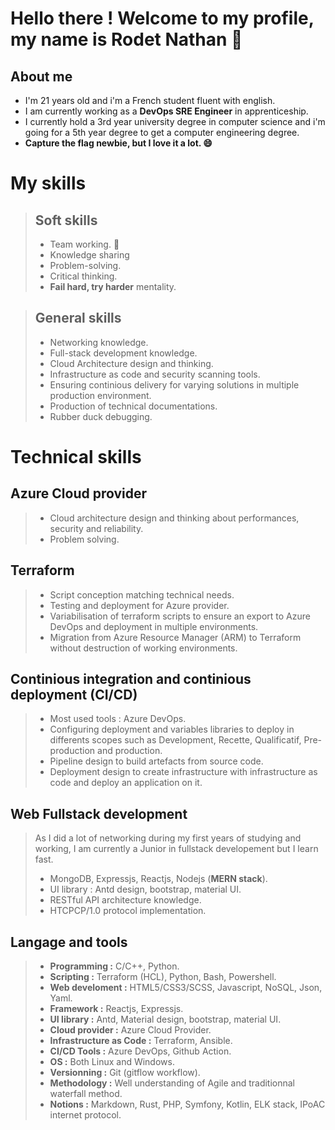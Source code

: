 
# Hello there ! Welcome to my profile, my name is Rodet Nathan 👋

## About me

- I'm 21 years old and i'm a French student fluent with english.
- I am currently working as a **DevOps SRE Engineer** in apprenticeship.
- I currently hold a 3rd year university degree in computer science and i'm going for a 5th year degree to get a computer engineering degree.
- **Capture the flag newbie, but I love it a lot. 😄**

# My skills

> ## Soft skills
>  - Team working. 👯
>  - Knowledge sharing
>  - Problem-solving.
>  - Critical thinking.
>  - **Fail hard, try harder** mentality.

> ## General skills
> - Networking knowledge.
> - Full-stack development knowledge.
> - Cloud Architecture design and thinking.
> - Infrastructure as code and security scanning tools.
> - Ensuring continious delivery for varying solutions in multiple production environment.
> - Production of technical documentations.
> - Rubber duck debugging.

# Technical skills
## Azure Cloud provider
> - Cloud architecture design and thinking about performances, security and reliability.
> - Problem solving.
## Terraform
> - Script conception matching technical needs.
> - Testing and deployment for Azure provider.
> - Variabilisation of terraform scripts to ensure an export to Azure DevOps and deployment in multiple environments.
> - Migration from Azure Resource Manager (ARM) to Terraform without destruction of working environments.
## Continious integration and continious deployment (CI/CD)
> - Most used tools : Azure DevOps.
> - Configuring deployment and variables libraries to deploy in differents scopes such as Development, Recette, 		    Qualificatif, Pre-production and production.
> - Pipeline design to build artefacts from source code.
> - Deployment design to create infrastructure with infrastructure as code and deploy an application on it.
## Web Fullstack development
> As I did a lot of networking during my first years of studying and working, I am currently a Junior in fullstack developement but I learn fast.
> - MongoDB, Expressjs, Reactjs, Nodejs (**MERN stack**).
> - UI library : Antd design, bootstrap, material UI.
> - RESTful API architecture knowledge.
> - HTCPCP/1.0 protocol implementation.
## Langage and tools
> - **Programming :** C/C++, Python.
> - **Scripting :** Terraform (HCL), Python, Bash, Powershell.
> - **Web develoment :** HTML5/CSS3/SCSS, Javascript, NoSQL, Json, Yaml.
> - **Framework :** Reactjs, Expressjs.
> - **UI library :** Antd, Material design, bootstrap, material UI.
> - **Cloud provider :** Azure Cloud Provider.
> - **Infrastructure as Code :** Terraform, Ansible.
> - **CI/CD Tools :** Azure DevOps, Github Action.
> - **OS :** Both Linux and Windows.
> - **Versionning :** Git (gitflow workflow).
> - **Methodology :** Well understanding of Agile and traditionnal waterfall method.
> - **Notions :** Markdown, Rust, PHP, Symfony, Kotlin, ELK stack, IPoAC internet protocol.
